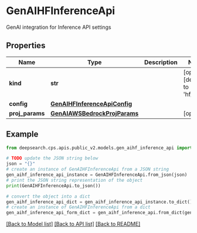 # GenAIHFInferenceApi

GenAI integration for Inference API settings

## Properties

Name | Type | Description | Notes
------------ | ------------- | ------------- | -------------
**kind** | **str** |  | [optional] [default to 'hf_api']
**config** | [**GenAIHFInferenceApiConfig**](GenAIHFInferenceApiConfig.md) |  | 
**proj_params** | [**GenAIAWSBedrockProjParams**](GenAIAWSBedrockProjParams.md) |  | [optional] 

## Example

```python
from deepsearch.cps.apis.public_v2.models.gen_aihf_inference_api import GenAIHFInferenceApi

# TODO update the JSON string below
json = "{}"
# create an instance of GenAIHFInferenceApi from a JSON string
gen_aihf_inference_api_instance = GenAIHFInferenceApi.from_json(json)
# print the JSON string representation of the object
print(GenAIHFInferenceApi.to_json())

# convert the object into a dict
gen_aihf_inference_api_dict = gen_aihf_inference_api_instance.to_dict()
# create an instance of GenAIHFInferenceApi from a dict
gen_aihf_inference_api_form_dict = gen_aihf_inference_api.from_dict(gen_aihf_inference_api_dict)
```
[[Back to Model list]](../README.md#documentation-for-models) [[Back to API list]](../README.md#documentation-for-api-endpoints) [[Back to README]](../README.md)


